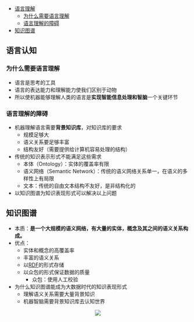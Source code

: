 <!-- TOC -->
- [语言理解](#语言理解)
  - [为什么需要语言理解](#为什么需要语言理解)
  - [语言理解的障碍](#语言理解的障碍)
- [知识图谱](#知识图谱)
<!-- /TOC-->

## 语言认知
### 为什么需要语言理解
- 语言是思考的工具
- 语言的表达能力和理解能力使我们区别于动物
- 所以使机器能够理解人类的语言是**实现智能信息处理和智脑**一个关键环节

### 语言理解的障碍
- 机器理解语言需要**背景知识库**，对知识库的要求
  - 规模足够大
  - 语义关系要足够丰富
  - 结构友好（需要提供给计算机容易处理的结构）
- 传统的知识表示形式不能满足这些需求
  - 本体（Ontology）：实体的覆盖率有限
  - 语义网络（Semantic Network）：传统的语义网络关系单一，在语义的多样性上有局限
  - 文本：传统的自由文本结构不友好，是非结构化的
- 以知识图谱为知识表现形式可以解决以上问题

## 知识图谱
  - 本质：**是一个大规模的语义网络，有大量的实体，概念及其之间的语义关系构成。**
  - 优点：
      - 实体和概念的高覆盖率
      - 丰富的语义关系
      - 以[RDF](https://www.jianshu.com/p/5a9135b6f017)的形式存储
      - 以众包的形式保证数据的质量
          - 众包：使用人工校验
  - 为什么知识图谱能成为大数据时代的知识表现形式
      - 理解语义关系需要大量背景知识
      - 机器智脑需要背景知识库去认知世界
      
   <div align="center"><img src="./语义认知/知识图谱.png" height="" /></div>
  
   
